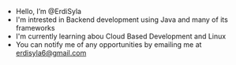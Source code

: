 - Hello, I’m @ErdiSyla
- I'm intrested in Backend development using Java and many of its frameworks
- I'm currently learning abou Cloud Based Development and Linux
- You can notify me of any opportunities by emailing me at erdisyla6@gmail.com
